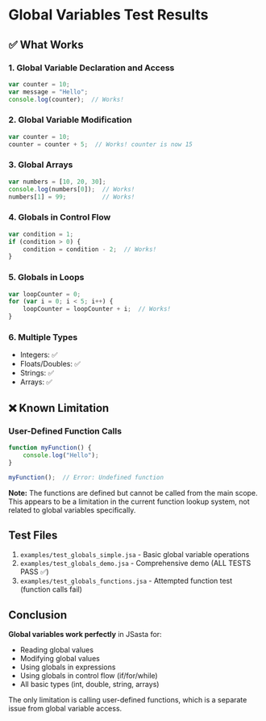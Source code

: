 # Global Variables Test Results

## ✅ What Works

### 1. Global Variable Declaration and Access
```javascript
var counter = 10;
var message = "Hello";
console.log(counter);  // Works!
```

### 2. Global Variable Modification
```javascript
var counter = 10;
counter = counter + 5;  // Works! counter is now 15
```

### 3. Global Arrays
```javascript
var numbers = [10, 20, 30];
console.log(numbers[0]);  // Works!
numbers[1] = 99;          // Works!
```

### 4. Globals in Control Flow
```javascript
var condition = 1;
if (condition > 0) {
    condition = condition - 2;  // Works!
}
```

### 5. Globals in Loops
```javascript
var loopCounter = 0;
for (var i = 0; i < 5; i++) {
    loopCounter = loopCounter + i;  // Works!
}
```

### 6. Multiple Types
- Integers: ✅
- Floats/Doubles: ✅
- Strings: ✅
- Arrays: ✅

## ❌ Known Limitation

### User-Defined Function Calls
```javascript
function myFunction() {
    console.log("Hello");
}

myFunction();  // Error: Undefined function
```

**Note:** The functions are defined but cannot be called from the main scope. This appears to be a limitation in the current function lookup system, not related to global variables specifically.

## Test Files

1. `examples/test_globals_simple.jsa` - Basic global variable operations
2. `examples/test_globals_demo.jsa` - Comprehensive demo (ALL TESTS PASS ✅)
3. `examples/test_globals_functions.jsa` - Attempted function test (function calls fail)

## Conclusion

**Global variables work perfectly** in JSasta for:
- Reading global values
- Modifying global values
- Using globals in expressions
- Using globals in control flow (if/for/while)
- All basic types (int, double, string, arrays)

The only limitation is calling user-defined functions, which is a separate issue from global variable access.
